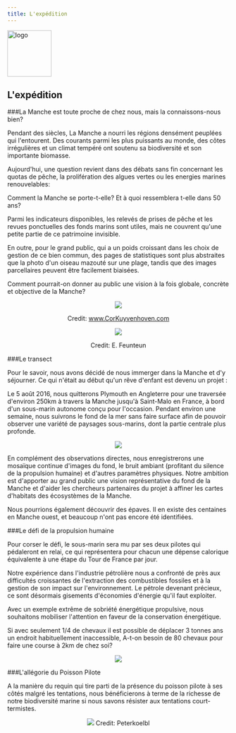 ```yaml
---
title: L'expédition
---
```


<div class="row">
<div class="span1.5">

<img
 style="border: 0px solid ; width: 100px; height: 105px;"
 alt="logo" src="images/LogoENL.gif">

</div>

<div class="span10.5">

## L\'expédition

</div>
</div>

###La Manche est toute proche de chez nous, mais la connaissons-nous bien?

Pendant des siècles, La Manche a nourri les régions densément peuplées qui l\'entourent. 
Des courants parmi les plus puissants au monde, des côtes irrégulières et un climat tempéré 
ont soutenu sa biodiversité et son importante biomasse. 

Aujourd\'hui, une question revient dans des débats sans fin concernant les quotas de pêche, 
la prolifération des algues vertes ou les energies marines renouvelables:

Comment la Manche se porte-t-elle? Et à quoi ressemblera t-elle dans 50 ans?

Parmi les indicateurs disponibles, les relevés de prises de pêche 
et les revues ponctuelles des fonds marins sont utiles, 
mais ne couvrent qu\'une petite partie de ce patrimoine invisible.

En outre, pour le grand public, qui a un poids croissant dans les choix de gestion de ce bien commun,
des pages de statistiques sont plus abstraites que la photo d\'un oiseau mazouté sur une plage, 
tandis que des images parcellaires peuvent être facilement biaisées. 

Comment pourrait-on donner au public une vision à la fois globale, concrète et objective de la Manche?

<div style="text-align: center;">

![](images/Cor-Kuyvenhoven-3046.jpg)

Credit: www.CorKuyvenhoven.com

![](images/DSC_6277.jpg)

Credit: E. Feunteun

</div>
 
###Le transect

Pour le savoir, nous avons décidé de nous immerger dans la Manche et d\'y séjourner. 
Ce qui n\'était au début qu\'un rêve d\'enfant est devenu un projet :

Le 5 août 2016, nous quitterons Plymouth en Angleterre pour une traversée d\'environ 250km 
à travers la Manche jusqu\'à Saint-Malo en France, à bord d\'un sous-marin autonome conçu pour l\'occasion.
Pendant environ une semaine, nous suivrons le fond de la mer sans faire surface 
afin de pouvoir observer une variété de paysages sous-marins, dont la partie centrale plus profonde.

<div style="text-align: center;">

![](images/Route.jpg)

</div>

En complément des observations directes, nous enregistrerons une mosaïque continue d\'images du fond, 
le bruit ambiant (profitant du silence de la propulsion humaine) et d\'autres paramètres physiques. 
Notre ambition est d\'apporter au grand public une vision
représentative du fond de la Manche et d\'aider les chercheurs partenaires du projet à affiner les cartes d\'habitats des
écosystèmes de la Manche.

Nous pourrions également découvrir des épaves. Il en existe des centaines en Manche ouest, et
beaucoup n\'ont pas encore été identifiées.

###Le défi de la propulsion humaine

Pour corser le défi, le sous-marin sera mu par ses deux pilotes qui pédaleront en relai, 
ce qui représentera pour chacun une dépense calorique équivalente à une étape du Tour de France par jour.

Notre expérience dans l\'industrie pétrolière nous a confronté de près 
aux difficultés croissantes de l\'extraction des combustibles fossiles 
et à la gestion de son impact sur l\'environnement.
Le pétrole devenant précieux, ce sont désormais gisements d\'économies d\'énergie qu\'il faut exploiter.

Avec un exemple extrême de sobriété énergétique propulsive,
nous souhaitons mobiliser l\'attention en faveur de la conservation énergétique.

Si avec seulement 1/4 de chevaux il est possible de déplacer 3 tonnes ans un endroit habituellement inaccessible, 
A-t-on besoin de 80 chevaux pour faire une course à 2km de chez soi?

<div style="text-align: center;">

![](images/pedalageS.jpg)

</div>

###L\'allégorie du Poisson Pilote

A la manière du requin qui tire parti de la présence du poisson pilote à ses côtés malgré les tentations,
nous bénéficierons à terme de la richesse de notre biodiversité marine si nous savons résister aux
tentations court-termistes.

<div style="text-align: center;">

![](images/pilot-fish.jpg)
Credit: Peterkoelbl
</div>
